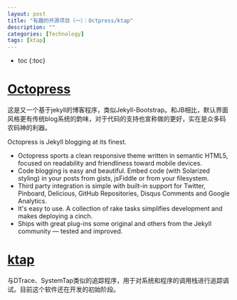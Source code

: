 ```yaml
---
layout: post
title: "有趣的开源项目（一）：Octpress/ktap"
description: ""
categories: [Technology]
tags: [ktap]
---
```


* toc
{:toc}

# [Octopress](https://github.com/imathis/octopress)

这是又一个基于jekyll的博客程序，类似Jekyll-Bootstrap。和JB相比，默认界面风格更有传统blog系统的韵味，对于代码的支持也宣称做的更好，实在是众多码农码神的利器。

 Octopress is Jekyll blogging at its finest.

 *    Octopress sports a clean responsive theme written in semantic HTML5, focused on readability and friendliness toward mobile devices.
 *    Code blogging is easy and beautiful. Embed code (with Solarized styling) in your posts from gists, jsFiddle or from your filesystem.
 *    Third party integration is simple with built-in support for Twitter, Pinboard, Delicious, GitHub Repositories, Disqus Comments and Google Analytics.
 *    It's easy to use. A collection of rake tasks simplifies development and makes deploying a cinch.
 *    Ships with great plug-ins some original and others from the Jekyll community — tested and improved.

# [ktap](https://github.com/ktap/ktap)

与DTrace、SystemTap类似的追踪程序，用于对系统和程序的调用栈进行追踪调试。目前这个软件还在开发的初始阶段。

